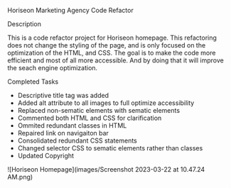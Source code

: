 Horiseon Marketing Agency Code Refactor

Description

This is a code refactor project for Horiseon homepage.  This refactoring does not change the styling of the page, and is only focused on the optimization of the HTML, and CSS.  The goal is to make the code more efficient and most of all more accessible. And by doing that it will improve the seach engine optimization. 

Completed Tasks

- Descriptive title tag was added
- Added alt attribute to all images to full optimize accessibility
- Replaced non-sematic elements with sematic elements
- Commented both HTML and CSS for clarification
- Ommited redundant classes in HTML
- Repaired link on navigaiton bar
- Consolidated redundant CSS statements
- Changed selector CSS to sematic elements rather than classes
- Updated Copyright 

![Horiseon Homepage](images/Screenshot 2023-03-22 at 10.47.24 AM.png)

